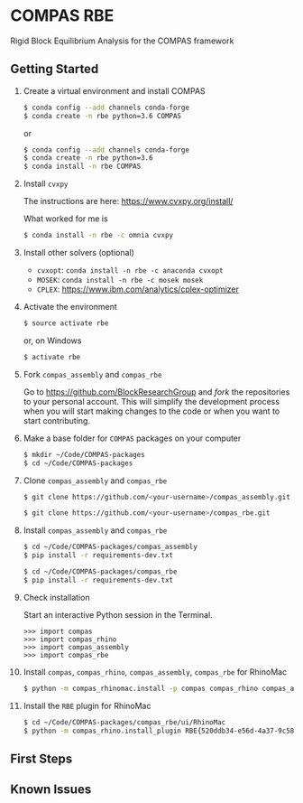 # COMPAS RBE

Rigid Block Equilibrium Analysis for the COMPAS framework


## Getting Started

1.  Create a virtual environment and install COMPAS

    ```bash
    $ conda config --add channels conda-forge
    $ conda create -n rbe python=3.6 COMPAS
    ```

    or

    ```bash
    $ conda config --add channels conda-forge
    $ conda create -n rbe python=3.6
    $ conda install -n rbe COMPAS
    ```

2.  Install `cvxpy`

    The instructions are here: https://www.cvxpy.org/install/

    What worked for me is

    ```bash
    $ conda install -n rbe -c omnia cvxpy
    ```

3.  Install other solvers (optional)

    * `cvxopt`: `conda install -n rbe -c anaconda cvxopt`
    * `MOSEK`: `conda install -n rbe -c mosek mosek`
    * `CPLEX`: https://www.ibm.com/analytics/cplex-optimizer

4.  Activate the environment

    ```bash
    $ source activate rbe
    ```

    or, on Windows

    ```bash
    $ activate rbe
    ```

3.  Fork `compas_assembly` and `compas_rbe`

    Go to https://github.com/BlockResearchGroup and *fork* the repositories to your
    personal account. This will simplify the development process when you will start
    making changes to the code or when you want to start contributing.

4.  Make a base folder for `COMPAS` packages on your computer

    ```bash
    $ mkdir ~/Code/COMPAS-packages 
    $ cd ~/Code/COMPAS-packages
    ```

5.  Clone `compas_assembly` and `compas_rbe`

    ```bash
    $ git clone https://github.com/<your-username>/compas_assembly.git
    ```    

    ```bash
    $ git clone https://github.com/<your-username>/compas_rbe.git
    ```    

6.  Install `compas_assembly` and `compas_rbe`

    ```bash
    $ cd ~/Code/COMPAS-packages/compas_assembly
    $ pip install -r requirements-dev.txt
    ```

    ```bash
    $ cd ~/Code/COMPAS-packages/compas_rbe
    $ pip install -r requirements-dev.txt
    ```

7.  Check installation

    Start an interactive Python session in the Terminal.

    ```ipython
    >>> import compas
    >>> import compas_rhino
    >>> import compas_assembly
    >>> import compas_rbe
    ```

8.  Install `compas`, `compas_rhino`, `compas_assembly`, `compas_rbe` for RhinoMac

    ```bash
    $ python -m compas_rhinomac.install -p compas compas_rhino compas_assembly compas_rbe
    ```

9.  Install the `RBE` plugin for RhinoMac

    ```bash
    $ cd ~/Code/COMPAS-packages/compas_rbe/ui/RhinoMac
    $ python -m compas_rhino.install_plugin RBE{520ddb34-e56d-4a37-9c58-1da10edd1d62}
    ```


## First Steps


## Known Issues

